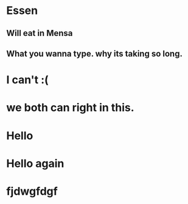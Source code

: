 # Essen

## Will eat in Mensa
## What you wanna type. why its taking so long. 
# I can't :(
# we both can right in this.
# Hello
# Hello again
# fjdwgfdgf
